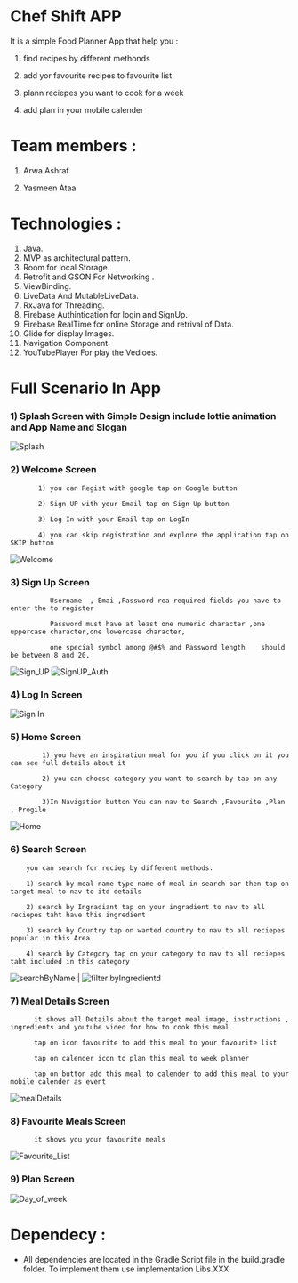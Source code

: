 # Chef Shift APP

It is a simple Food Planner App that help you : 

  1) find recipes by different methonds

  2) add yor favourite recipes to favourite list
  
  3) plann reciepes you want to cook for a week
  
  4) add plan in your mobile calender
 
  
# Team members : 

 1) Arwa Ashraf 

 2) Yasmeen Ataa
 
 # Technologies :
 
 1) Java. 
 2) MVP as architectural pattern.
 3) Room for local Storage. 
 4) Retrofit and GSON For Networking . 
 5) ViewBinding. 
 6) LiveData And MutableLiveData. 
 7) RxJava for Threading. 
 8) Firebase Authintication for login and SignUp. 
 9) Firebase RealTime for online Storage and retrival of Data. 
 10) Glide for display Images.
 11) Navigation Component.
 12) YouTubePlayer For play the Vedioes.
 
 # Full Scenario In App
 
   ### 1) Splash Screen with Simple Design include lottie animation and App Name and Slogan
 
 ![Splash](https://user-images.githubusercontent.com/55101407/218335585-d50b8b71-3a08-4a18-88d4-8202a61ae6ce.jpg)

   ### 2) Welcome Screen 
           1) you can Regist with google tap on Google button
           
           2) Sign UP with your Email tap on Sign Up button
           
           3) Log In with your Email tap on LogIn
           
           4) you can skip registration and explore the application tap on SKIP button
           
![Welcome](https://user-images.githubusercontent.com/55101407/218335846-08a04b57-3969-4d2d-a7a5-ec6ff683b951.jpg)

   ### 3) Sign Up Screen
   
              Username  , Emai ,Password rea required fields you have to enter the to register
              
              Password must have at least one numeric character ,one uppercase character,one lowercase character,
              
              one special symbol among @#$% and Password length    should be between 8 and 20.
   
![Sign_UP](https://user-images.githubusercontent.com/55101407/218336298-31a84329-965c-4e31-b89f-f10d71683ce7.jpg)
![SignUP_Auth](https://user-images.githubusercontent.com/55101407/218336343-c77ebc5c-2e88-462f-ba25-7d48e2d494a4.jpg)

   ### 4) Log In  Screen
   
   ![Sign In](https://user-images.githubusercontent.com/55101407/218336509-5662b55f-f598-4885-9984-0493836d6617.jpg)
   
   ### 5) Home Screen
            
            1) you have an inspiration meal for you if you click on it you can see full details about it 
            
            2) you can choose category you want to search by tap on any Category
            
            3)In Navigation button You can nav to Search ,Favourite ,Plan , Progile
            
  ![Home](https://user-images.githubusercontent.com/55101407/218336900-fa72ab99-d205-4c41-9221-c689e7109e33.jpg)
  
  
  ### 6) Search Screen
        
        you can search for reciep by different methods:
        
        1) search by meal name type name of meal in search bar then tap on target meal to nav to itd details
        
        2) search by Ingradiant tap on your ingradient to nav to all reciepes taht have this ingredient
        
        3) search by Country tap on wanted country to nav to all reciepes popular in this Area
        
        4) search by Category tap on your category to nav to all reciepes taht included in this category
  
  ![searchByName](https://user-images.githubusercontent.com/55101407/218341855-de377f43-fc89-48fa-9d8e-f54eb6036c78.jpg)     |         ![filter byIngredientd](https://user-images.githubusercontent.com/55101407/218342992-c13e1848-4acf-4885-b5a1-b7a15cc1c9f3.jpg)
  
  
  ### 7) Meal Details Screen 
  
          it shows all Details about the target meal image, instructions , ingredients and youtube video for how to cook this meal
          
          tap on icon favourite to add this meal to your favourite list
          
          tap on calender icon to plan this meal to week planner 
          
          tap on button add this meal to calender to add this meal to your mobile calender as event
  
 ![mealDetails](https://user-images.githubusercontent.com/55101407/218343142-771f3a22-b209-4ab8-ab4a-25bb7f31c778.jpg)
 
  ### 8) Favourite Meals Screen  
   
          it shows you your favourite meals 
 
 ![Favourite_List](https://user-images.githubusercontent.com/55101407/219335746-0f928e1f-f91d-4f45-bae6-2f4af42273b5.jpg)
 
   ### 9) Plan Screen 
   
 ![Day_of_week](https://user-images.githubusercontent.com/55101407/219336620-bb18d501-31fb-4c9c-808f-45217719f8b7.jpg)
  
  # Dependecy :
  - All dependencies are located in the Gradle Script file in the build.gradle folder. To implement them use implementation Libs.XXX.
 
           
